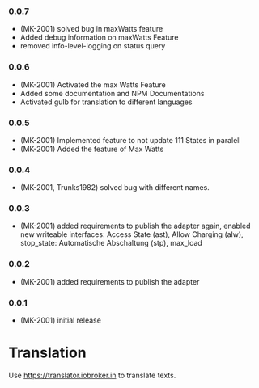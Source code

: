 ### 0.0.7
* (MK-2001) solved bug in maxWatts feature
* Added debug information on maxWatts Feature
* removed info-level-logging on status query

### 0.0.6
* (MK-2001) Activated the max Watts Feature
* Added some documentation and NPM Documentations
* Activated gulb for translation to different languages

### 0.0.5
* (MK-2001) Implemented feature to not update 111 States in paralell
* (MK-2001) Added the feature of Max Watts

### 0.0.4
* (MK-2001, Trunks1982) solved bug with different names.

### 0.0.3
* (MK-2001) added requirements to publish the adapter again, enabled new writeable interfaces: Access State (ast), Allow Charging (alw), stop_state: ​Automatische Abschaltung (stp), max_load

### 0.0.2
* (MK-2001) added requirements to publish the adapter

### 0.0.1
* (MK-2001) initial release

# Translation
Use https://translator.iobroker.in to translate texts.